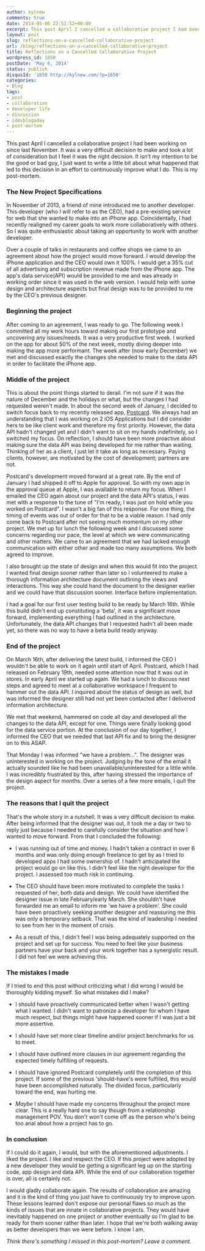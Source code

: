 ```yaml
---
author: kylnew
comments: true
date: 2014-05-06 22:52:52+00:00
excerpt: This past April I cancelled a collaborative project I had been working on with another developer since last November. I wanted to write a little bit about the project and what happened that led to this decision in an effort to continuously improve what I do. This is my post-mortem.
layout: post
slug: reflections-on-a-cancelled-collaborative-project
url: /blog/reflections-on-a-cancelled-collaborative-project
title: Reflections on a Cancelled Collaborative Project
wordpress_id: 1650
postDate: 'May 6, 2014'
status: publish
disqusId: '1650 http://kylnew.com/?p=1650'
categories:
- Blog
tags:
- post
- collaboration
- developer life
- discussion
- idevblogaday
- post-mortem
---
```


This past April I cancelled a collaborative project I had been working on since last November. It was a very difficult decision to make and took a lot of consideration but I feel it was the right decision. It isn't my intention to be the good or bad guy, I just want to write a little bit about what happened that led to this decision in an effort to continuously improve what I do. This is my post-mortem.


### The New Project Specifications


In November of 2013, a friend of mine introduced me to another developer. This developer (who I will refer to as the CEO), had a pre-existing service for web that she wanted to make into an iPhone app. Coincidentally, I had recently realigned my career goals to work more collaboratively with others. So I was quite enthusiastic about taking an opportunity to work with another developer.

Over a couple of talks in restaurants and coffee shops we came to an agreement about how the project would move forward. I would develop the iPhone application and the CEO would own it 100%. I would get a 35% cut of all advertising and subscription revenue made from the iPhone app. The app's data service(API) would be provided to me and was already in working order since it was used in the web version. I would help with some design and architecture aspects but final design was to be provided to me by the CEO's previous designer.


### Beginning the project


After coming to an agreement, I was ready to go. The following week I committed all my work hours toward making our first prototype and uncovering any issues/needs. It was a very productive first week. I worked on the app for about 50% of the next week, mostly diving deeper into making the app more performant. The week after (now early December) we met and discussed exactly the changes she needed to make to the data API in order to facilitate the iPhone app.


### Middle of the project


This is about the point things started to derail. I'm not sure if it was the nature of December and the holidays or what, but the changes I had requested weren't made. In about the second week of January, I decided to switch focus back to my recently released app, [Postcard](http://www.postcardsocial.net). We always had an understanding that I was working on 2 iOS Applications but I did consider hers to be like client work and therefore my first priority. However, the data API hadn't changed yet and I didn't want to sit on my hands indefinitely, so I switched my focus. On reflection, I should have been more proactive about making sure the data API was being developed for me rather than waiting. Thinking of her as a client, I just let it take as long as necessary. Paying clients, however, are motivated by the cost of development; partners are not.

Postcard's development moved forward at a great rate. By the end of January I had shipped it off to Apple for approval. So with my own app in the approval queue at Apple, I was available to return my focus. When I emailed the CEO again about our project and the data API's status, I was met with a response to the tune of "I'm ready, I was just on hold while you worked on Postcard". I wasn't a big fan of this response. For one thing, the timing of events was out of order for that to be a viable reason. I had only come back to Postcard after not seeing much momentum on my other project. We met up for lunch the following week and I discussed some concerns regarding our pace, the level at which we were communicating and other matters. We came to an agreement that we had lacked enough communication with either other and made too many assumptions. We both agreed to improve.

I also brought up the state of design and when this would fit into the project. I wanted final design sooner rather than later so I volunteered to make a thorough information architecture document outlining the views and interactions. This way she could hand the document to the designer earlier and we could have that discussion sooner. Interface before implementation.

I had a goal for our first user testing build to be ready by March 16th. While this build didn't end up constituting a 'beta', it was a significant move forward, implementing everything I had outlined in the architecture. Unfortunately, the data API changes that I requested hadn't all been made yet, so there was no way to have a beta build ready anyway.


### End of the project


On March 16th, after delivering the latest build, I informed the CEO I wouldn't be able to work on it again until start of April. Postcard, which I had released on February 19th, needed some attention now that it was out in stores. In early April we started up again. We had a lunch to discuss next steps and agreed to meet at a collaborative workspace I frequent to hammer out the data API. I inquired about the status of design as well, but was informed the designer still had not yet been contacted after I delivered information architecture.

We met that weekend, hammered on code all day and developed all the changes to the data API, except for one. Things were finally looking good for the data service portion. At the conclusion of our day together, I informed the CEO that we needed that last API fix and to bring the designer on to this ASAP.

That Monday I was informed "we have a problem...". The designer was uninterested in working on the project. Judging by the tone of the email it actually sounded like he had been unavailable/uninterested for a little while. I was incredibly frustrated by this, after having stressed the importance of the design aspect for months. Over a series of a few more emails, I quit the project.


### The reasons that I quit the project


That's the whole story in a nutshell. It was a very difficult decision to make. After being informed that the designer was out, it took me a day or two to reply just because I needed to carefully consider the situation and how I wanted to move forward. From that I concluded the following:



	
  * I was running out of time and money. I hadn't taken a contract in over 6 months and was only doing enough freelance to get by as I tried to developed apps I had some ownership of. I hadn't anticipated the project would go on like this. I didn't feel like the right developer for the project. I assessed too much risk in continuing.

	
  * The CEO should have been more motivated to complete the tasks I requested of her; both data and design. We could have identified the designer issue in late February/early March. She shouldn't have forwarded me an email to inform me 'we have a problem'. She could have been proactively seeking another designer and reassuring me this was only a temporary setback. That was the kind of leadership I needed to see from her in the moment of crisis.

	
  * As a result of this, I didn't feel I was being adequately supported on the project and set up for success. You need to feel like your business partners have your back and your work together has a synergistic result. I did not feel we were achieving this.




### The mistakes I made


If I tried to end this post without criticizing what I did wrong I would be thoroughly kidding myself. So what mistakes did I make?



	
  * I should have proactively communicated better when I wasn't getting what I wanted. I didn't want to patronize a developer for whom I have much respect, but things might have happened sooner if I was just a bit more assertive.

	
  * I should have set more clear timeline and/or project benchmarks for us to meet.

	
  * I should have outlined more clauses in our agreement regarding the expected timely fulfilling of requests.

	
  * I should have ignored Postcard completely until the completion of this project. If some of the previous 'should-have's were fulfilled, this would have been accomplished naturally. The divided focus, particularly toward the end, was hurting me.

	
  * _Maybe_ I should have made my concerns throughout the project more clear. This is a really hard one to say though from a relationship management POV. You don't won't come off as the person who's being too anal about how a project has to go.




### In conclusion


If I could do it again, I would, but with the aforementioned adjustments. I liked the project. I like and respect the CEO. If this project were adopted by a new developer they would be getting a significant leg up on the starting code, app design and data API. While the end of our collaboration together is over, all is certainly not.

I would gladly collaborate again. The results of collaboration are amazing and it is the kind of thing you just have to continuously try to improve upon. These lessons learned don't expose our personal flaws so much as the kinds of issues that are innate in collaborative projects. They would have inevitably happened on one project or another eventually so I'm glad to be ready for them sooner rather than later. I hope that we're both walking away as better developers than we were before. I know I am.



_Think there's something I missed in this post-mortem? Leave a comment._
